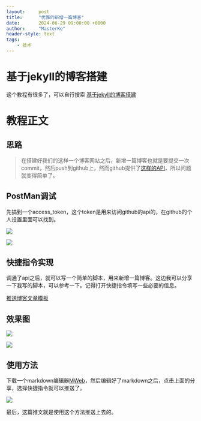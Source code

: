 ```yaml
---
layout:     post
title:      "优雅的新增一篇博客"
date:       2024-06-29 09:00:00 +0800
author:     "MasterKe"
header-style: text
tags:
    - 技术
---
```


# 基于jekyll的博客搭建

这个教程有很多了，可以自行搜索
[基于jekyll的博客搭建](https://www.bing.com/search?q=%E5%9F%BA%E4%BA%8Ejekyll%E7%9A%84%E5%8D%9A%E5%AE%A2%E6%90%AD%E5%BB%BAs)

# 教程正文

## 思路

> 在搭建好我们的这样一个博客网站之后，新增一篇博客也就是要提交一次commit，然后push到github上，然而github提供了[这样的API](https://docs.github.com/en/rest/repos/contents?apiVersion=2022-11-28)，所以问题就变得简单了。

## PostMan调试

先搞到一个access_token，这个token是用来访问github的api的，在github的个人设置里面可以找到。

![](https://cdn.jsdelivr.net/gh/MasterKeee/picture/20240629225205.png)

![](https://cdn.jsdelivr.net/gh/MasterKeee/picture/20240629230558.png)

## 快捷指令实现

调通了api之后，就可以写一个简单的脚本，用来新增一篇博客。这边我可以分享一下我写的脚本，可以参考一下。记得打开快捷指令填写一些必要的信息。

[推送博客文章模板](https://www.icloud.com/shortcuts/1fe3e531bd7c4d5ab145810580cae6bb)

## 效果图
![](https://cdn.jsdelivr.net/gh/MasterKeee/picture/dfbf1159f9c015c5c6cac0349404060.png)

![](https://cdn.jsdelivr.net/gh/MasterKeee/picture/afb7f1b7ddce0db86db4b278d2800b5.png)

## 使用方法

下载一个markdown编辑器[MWeb](https://apps.apple.com/cn/app/mweb-markdown-%E5%86%99%E4%BD%9C-%E7%AC%94%E8%AE%B0%E5%92%8C%E5%8F%91%E5%B8%83/id1183407767)，然后编辑好了markdown之后，点击上面的分享，选择快捷指令就可以推送了。

![](https://cdn.jsdelivr.net/gh/MasterKeee/picture/ca8d525416a26667000d44de2a86e7b.jpg)

最后，这篇推文就是使用这个方法推送上去的。